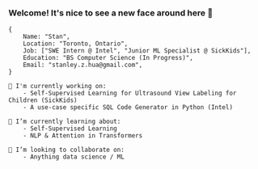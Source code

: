 ### Welcome! It's nice to see a new face around here 👋


```
{
    Name: "Stan",
    Location: "Toronto, Ontario",
    Job: ["SWE Intern @ Intel", "Junior ML Specialist @ SickKids"],
    Education: "BS Computer Science (In Progress)",
    Email: "stanley.z.hua@gmail.com",
}
```
```
🔭 I'm currently working on:
    - Self-Supervised Learning for Ultrasound View Labeling for Children (SickKids)
    - A use-case specific SQL Code Generator in Python (Intel)
```
```
🌱 I’m currently learning about:
    - Self-Supervised Learning
    - NLP & Attention in Transformers
```
```
👯 I’m looking to collaborate on:
    - Anything data science / ML
```

<!--
**stan-hua/stan-hua** is a ✨ _special_ ✨ repository because its `README.md` (this file) appears on your GitHub profile.

Here are some ideas to get you started:

- 🔭 I’m currently working on ...
- 🌱 I’m currently learning ...
- 👯 I’m looking to collaborate on ...
- 🤔 I’m looking for help with ...
- 💬 Ask me about ...
- 📫 How to reach me: ...
- 😄 Pronouns: ...
- ⚡ Fun fact: ...
-->
